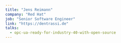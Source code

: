 ```yaml
---
title: "Jens Reimann"
company: "Red Hat"
job: "Senior Software Engineer"
link: "https://dentrassi.de"
talks:
  - opc-ua-ready-for-industry-40-with-open-source
---
```


